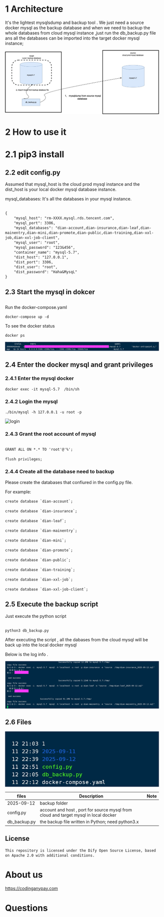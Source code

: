 # 1 Architecture 



   It's the lightest  mysqlsdump and backup tool .  We just need a source docker mysql as the backup database and when we need to backup the whole databases from cloud mysql instance ,just run  the db_backup.py file ans all the databases can be imported into the target docker mysql instance;



  

![Cloud-native-backup](./images/Cloud-native-backup.jpg)





# 2  How to use it 



# 2.1  pip3 install 



## 2.2  edit  config.py 



Assumed that mysql_host is the cloud prod mysql instance  and the dist_host is your local docker mysql database instance.

mysql_databases:  It's all the databases in your mysql instance. 

```

{
    "mysql_host": "rm-XXXX.mysql.rds.tencent.com",
    "mysql_port": 3306,
    "mysql_databases": "dian-account,dian-insurance,dian-leaf,dian-mainentry,dian-mini,dian-promote,dian-public,dian-training,dian-xxl-job,dian-xxl-job-client",
    "mysql_user": "root",
    "mysql_password": "123&456",
    "container_name": "mysql-5.7",
    "dist_host": "127.0.0.1",
    "dist_port": 3306,
    "dist_user": "root",
    "dist_password": "Haha&MysqL"
}

```



## 2.3 Start the mysql in dokcer

##  

Run the docker-compose.yaml 

```
docker-compose up -d 
```

To see the docker status 

```
docker ps 
```

![docker](./images/docker.jpg)





## 2.4  Enter the docker mysql and grant privileges



### 2.4.1 Enter the mysql  docker 

```
docker exec -it mysql-5.7  /bin/sh  
```

### 2.4.2  Login the mysql 

```
./bin/mysql -h 127.0.0.1 -u root -p
```



![login](/Users/pengjiang/Desktop/tem/login.jpg)





### 2.4.3  Grant the root account of mysql 

```

GRANT ALL ON *.* TO 'root'@'%';

flush privileges;

```

### 2.4.4  Create  all the database need to backup 

Please create the databases that confiured in the config.py file. 

For example: 

```
create database `dian-account`;

create database `dian-insurance`;

create database `dian-leaf`;

create database `dian-mainentry`;

create database `dian-mini`;

create database `dian-promote`;

create database `dian-public`;

create database `dian-training`;

create database `dian-xxl-job`;

create database `dian-xxl-job-client`;
```



## 2.5 Execute the backup script 

Just execute the python script 

```

python3 db_backup.py 

```

After executing the script , all the dabases from the cloud mysql will be back up into the local docker mysql 

Below is the log info .

![backup-1](./images/backup-1.jpg)



##    2.6  Files 



![folder](./images/folder.jpg)

   





| files        | Description                                                  | Note |
| ------------ | ------------------------------------------------------------ | ---- |
| 2025-09-12   | backup folder                                                |      |
| config.py    | account and host , port for  source mysql from cloud and target mysql in local docker |      |
| db_backup.py | the backup file written in Python; need python3.x            |      |

 

## License

```
This repository is licensed under the Dify Open Source License, based on Apache 2.0 with additional conditions.

```

# 

# About us 



https://codinganypay.com 



# Questions 





